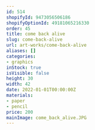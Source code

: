 ```yaml
---
id: 514
shopifyId: 9473056506186
shopifyOptionId: 49181065216330
order: 45
title: come back alive
slug: come-back-alive
url: art-works/come-back-alive
aliases: []
categories:
- graphics
inStock: true
isVisible: false
height: 30
width: 42
date: 2022-01-01T00:00:00Z
materials:
- paper
- pencil
price: 200
mainImage: come_back_alive.JPG
---
```

